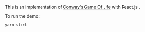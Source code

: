 This is an implementation of [Conway's Game Of Life]() with React.js .

To run the demo:

```console
yarn start
```
